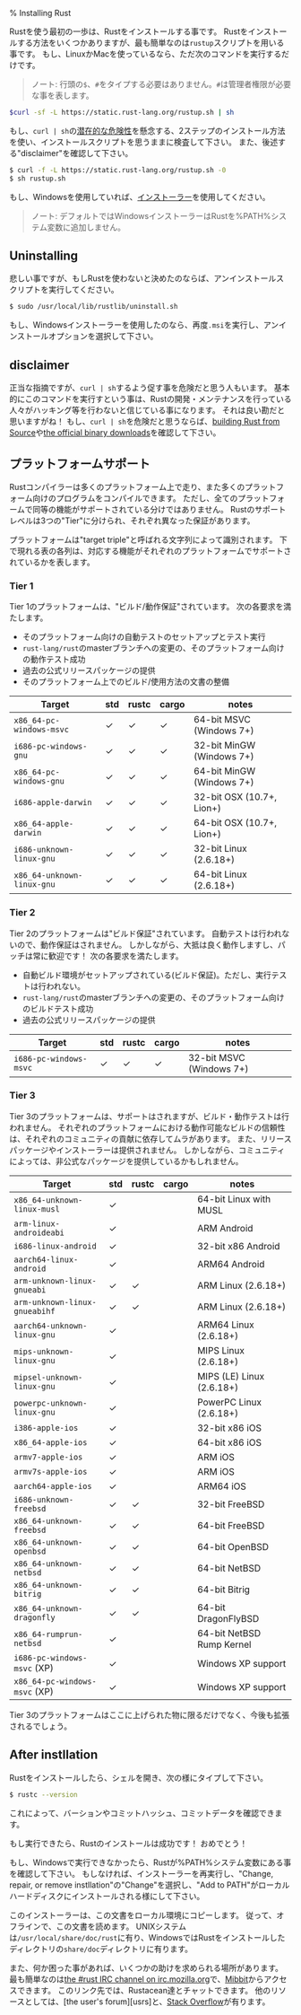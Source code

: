 % Installing Rust

Rustを使う最初の一歩は、Rustをインストールする事です。
Rustをインストールする方法をいくつかありますが、最も簡単なのは`rustup`スクリプトを用いる事です。
もし、LinuxかMacを使っているなら、ただ次のコマンドを実行するだけです。

> ノート: 行頭の`$`、`#`をタイプする必要はありません。`#`は管理者権限が必要な事を表します。

```bash
$curl -sf -L https://static.rust-lang.org/rustup.sh | sh
```

もし、`curl | sh`の[潜在的な危険性][insecurity]を懸念する、2ステップのインストール方法を使い、インストールスクリプトを思うままに検査して下さい。
また、後述する"disclaimer"を確認して下さい。

```bash
$ curl -f -L https://static.rust-lang.org/rustup.sh -0
$ sh rustup.sh
```

[insecurity]: http://curlpipesh.tumblr.com

もし、Windowsを使用していれば、[インストーラー][install-page]を使用してください。

> ノート: デフォルトではWindowsインストーラーはRustを%PATH%システム変数に追加しません。

[install-page]: https://www.rust-lang.org/install.html

## Uninstalling

悲しい事ですが、もしRustを使わないと決めたのならば、アンインストールスクリプトを実行してください。

```bash
$ sudo /usr/local/lib/rustlib/uninstall.sh
```

もし、Windowsインストーラーを使用したのなら、再度`.msi`を実行し、アンインストールオプションを選択して下さい。

## disclaimer

正当な指摘ですが、`curl | sh`するよう促す事を危険だと思う人もいます。
基本的にこのコマンドを実行すという事は、Rustの開発・メンテナンスを行っている人々がハッキング等を行わないと信じている事になります。
それは良い勘だと思いますがね！
もし、`curl | sh`を危険だと思うならば、[building Rust from Source][from-source]や[the official binary downloads][install-page]を確認して下さい。

[from-source]: https://github.com/rust-lang/rust#building-from-source

## プラットフォームサポート

Rustコンパイラーは多くのプラットフォーム上で走り、また多くのプラットフォーム向けのプログラムをコンパイルできます。
ただし、全てのプラットフォームで同等の機能がサポートされている分けではありません。
Rustのサポートレベルは3つの"Tier"に分けられ、それぞれ異なった保証があります。

プラットフォームは"target triple"と呼ばれる文字列によって識別されます。
下で現れる表の各列は、対応する機能がそれぞれのプラットフォームでサポートされているかを表します。

### Tier 1

Tier 1のプラットフォームは、"ビルド/動作保証"されています。
次の各要求を満たします。

* そのプラットフォーム向けの自動テストのセットアップとテスト実行
* `rust-lang/rust`のmasterブランチへの変更の、そのプラットフォーム向けの動作テスト成功
* 過去の公式リリースパッケージの提供
* そのプラットフォーム上でのビルド/使用方法の文書の整備

|  Target                       | std |rustc|cargo| notes                      |
|-------------------------------|-----|-----|-----|----------------------------|
| `x86_64-pc-windows-msvc`      |  ✓  |  ✓  |  ✓  | 64-bit MSVC (Windows 7+)   |
| `i686-pc-windows-gnu`         |  ✓  |  ✓  |  ✓  | 32-bit MinGW (Windows 7+)  |
| `x86_64-pc-windows-gnu`       |  ✓  |  ✓  |  ✓  | 64-bit MinGW (Windows 7+)  |
| `i686-apple-darwin`           |  ✓  |  ✓  |  ✓  | 32-bit OSX (10.7+, Lion+)  |
| `x86_64-apple-darwin`         |  ✓  |  ✓  |  ✓  | 64-bit OSX (10.7+, Lion+)  |
| `i686-unknown-linux-gnu`      |  ✓  |  ✓  |  ✓  | 32-bit Linux (2.6.18+)     |
| `x86_64-unknown-linux-gnu`    |  ✓  |  ✓  |  ✓  | 64-bit Linux (2.6.18+)     |

### Tier 2

Tier 2のプラットフォームは"ビルド保証"されています。
自動テストは行われないので、動作保証はされません。
しかしながら、大抵は良く動作しますし、パッチは常に歓迎です！
次の各要求を満たします。

* 自動ビルド環境がセットアップされている(ビルド保証)。ただし、実行テストは行われない。
* `rust-lang/rust`のmasterブランチへの変更の、そのプラットフォーム向けのビルドテスト成功
* 過去の公式リリースパッケージの提供

|  Target                       | std |rustc|cargo| notes                      |
|-------------------------------|-----|-----|-----|----------------------------|
| `i686-pc-windows-msvc`        |  ✓  |  ✓  |  ✓  | 32-bit MSVC (Windows 7+)   |

### Tier 3

Tier 3のプラットフォームは、サポートはされますが、ビルド・動作テストは行われません。
それぞれのプラットフォームにおける動作可能なビルドの信頼性は、それぞれのコミュニティの貢献に依存してムラがあります。
また、リリースパッケージやインストーラーは提供されません。
しかしながら、コミュニティによっては、非公式なパッケージを提供しているかもしれません。

|  Target                       | std |rustc|cargo| notes                      |
|-------------------------------|-----|-----|-----|----------------------------|
| `x86_64-unknown-linux-musl`   |  ✓  |     |     | 64-bit Linux with MUSL     |
| `arm-linux-androideabi`       |  ✓  |     |     | ARM Android                |
| `i686-linux-android`          |  ✓  |     |     | 32-bit x86 Android         |
| `aarch64-linux-android`       |  ✓  |     |     | ARM64 Android              |
| `arm-unknown-linux-gnueabi`   |  ✓  |  ✓  |     | ARM Linux (2.6.18+)        |
| `arm-unknown-linux-gnueabihf` |  ✓  |  ✓  |     | ARM Linux (2.6.18+)        |
| `aarch64-unknown-linux-gnu`   |  ✓  |     |     | ARM64 Linux (2.6.18+)      |
| `mips-unknown-linux-gnu`      |  ✓  |     |     | MIPS Linux (2.6.18+)       |
| `mipsel-unknown-linux-gnu`    |  ✓  |     |     | MIPS (LE) Linux (2.6.18+)  |
| `powerpc-unknown-linux-gnu`   |  ✓  |     |     | PowerPC Linux (2.6.18+)    |
| `i386-apple-ios`              |  ✓  |     |     | 32-bit x86 iOS             |
| `x86_64-apple-ios`            |  ✓  |     |     | 64-bit x86 iOS             |
| `armv7-apple-ios`             |  ✓  |     |     | ARM iOS                    |
| `armv7s-apple-ios`            |  ✓  |     |     | ARM iOS                    |
| `aarch64-apple-ios`           |  ✓  |     |     | ARM64 iOS                  |
| `i686-unknown-freebsd`        |  ✓  |  ✓  |     | 32-bit FreeBSD             |
| `x86_64-unknown-freebsd`      |  ✓  |  ✓  |     | 64-bit FreeBSD             |
| `x86_64-unknown-openbsd`      |  ✓  |  ✓  |     | 64-bit OpenBSD             |
| `x86_64-unknown-netbsd`       |  ✓  |  ✓  |     | 64-bit NetBSD              |
| `x86_64-unknown-bitrig`       |  ✓  |  ✓  |     | 64-bit Bitrig              |
| `x86_64-unknown-dragonfly`    |  ✓  |  ✓  |     | 64-bit DragonFlyBSD        |
| `x86_64-rumprun-netbsd`       |  ✓  |     |     | 64-bit NetBSD Rump Kernel  |
| `i686-pc-windows-msvc` (XP)   |  ✓  |     |     | Windows XP support         |
| `x86_64-pc-windows-msvc` (XP) |  ✓  |     |     | Windows XP support         |

Tier 3のプラットフォームはここに上げられた物に限るだけでなく、今後も拡張されるでしょう。

## After instllation

Rustをインストールしたら、シェルを開き、次の様にタイプして下さい。

```bash
$ rustc --version
```

これによって、バーションやコミットハッシュ、コミットデータを確認できます。

もし実行できたら、Rustのインストールは成功です！
おめでとう！

もし、Windowsで実行できなかったら、Rustが%PATH%システム変数にある事を確認して下さい。
もしなければ、インストーラーを再実行し、"Change, repair, or remove instllation"の"Change"を選択し、"Add to PATH"がローカルハードディスクにインストールされる様にして下さい。

このインストーラーは、この文書をローカル環境にコピーします。
従って、オフラインで、この文書を読めます。
UNIXシステムは`/usr/local/share/doc/rust`に有り、WindowsではRustをインストールしたディレクトリの`share/doc`ディレクトリに有ります。

また、何か困った事があれば、いくつかの助けを求められる場所があります。
最も簡単なのは[the #rust IRC channel on irc.mozilla.org][irc]で、[Mibbit][mibbit]からアクセスできます。
このリンク先では、Rustacean達とチャットできます。
他のリソースとしては、[the user's forum][usrs]と、[Stack Overflow][stackoverflow]が有ります。

[irc]: irc://irc.mozilla.org/#rust
[mibbit]: http://chat.mibbit.com/?server=irc.mozilla.org&channel=%23rust
[users]: https://users.rust-lang.org/
[stackoverflow]: http://stackoverflow.com/questions/tagged/rust
